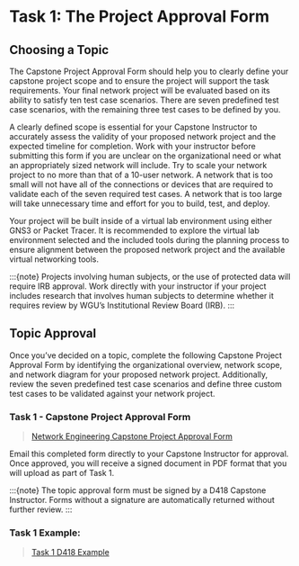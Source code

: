 # Task 1: The Project Approval Form

## Choosing a Topic

The Capstone Project Approval Form should help you to clearly define your capstone project scope and to ensure the project will support the task requirements. Your final network project will be evaluated based on its ability to satisfy ten test case scenarios. There are seven predefined test case scenarios, with the remaining three test cases to be defined by you. 

A clearly defined scope is essential for your Capstone Instructor to accurately assess the validity of your proposed network project and the expected timeline for completion. Work with your instructor before submitting this form if you are unclear on the organizational need or what an appropriately sized network will include. Try to scale your network project to no more than that of a 10-user network. A network that is too small will not have all of the connections or devices that are required to validate each of the seven required test cases. A network that is too large will take unnecessary time and effort for you to build, test, and deploy.  

Your project will be built inside of a virtual lab environment using either GNS3 or Packet Tracer. It is recommended to explore the virtual lab environment selected and the included tools during the planning process to ensure alignment between the proposed network project and the available virtual networking tools.

:::{note}
Projects involving human subjects, or the use of protected data will require IRB approval. Work directly with your instructor if your project includes research that involves human subjects to determine whether it requires review by WGU’s Institutional Review Board (IRB).
:::

## Topic Approval

Once you’ve decided on a topic, complete the following Capstone Project Approval Form by identifying the organizational overview, network scope, and network diagram for your proposed network project. Additionally, review the seven predefined test case scenarios and define three custom test cases to be validated against your network project.

### Task 1 - Capstone Project Approval Form

> [Network Engineering Capstone Project Approval Form](./resources/Network%20Engineering%20Capstone%20Project%20Approval%20Form.docx)

Email this completed form directly to your Capstone Instructor for approval. Once approved, you will receive a signed document in PDF format that you will upload as part of Task 1.

:::{note}
The topic approval form must be signed by a D418 Capstone Instructor. Forms without a signature are automatically returned without further review.
:::

### Task 1 Example:

> [Task 1 D418 Example](./resources/D418_Task%201_Example.pdf)
